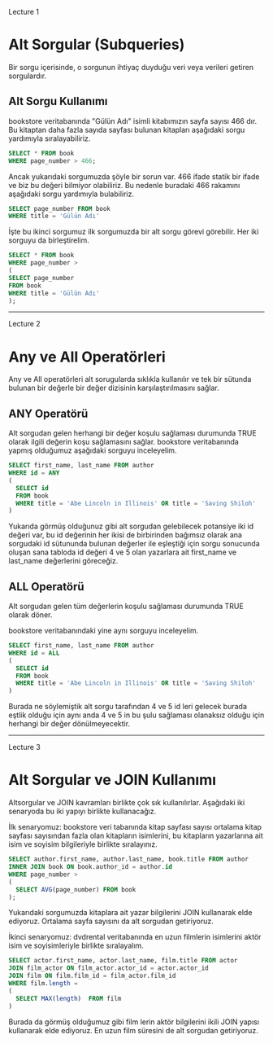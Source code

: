 Lecture 1

# Alt Sorgular (Subqueries)

Bir sorgu içerisinde, o sorgunun ihtiyaç duyduğu veri veya verileri getiren sorgulardır.

## Alt Sorgu Kullanımı

bookstore veritabanında "Gülün Adı" isimli kitabımızın sayfa sayısı 466 dır. Bu kitaptan daha fazla sayıda sayfası bulunan kitapları aşağıdaki sorgu yardımıyla sıralayabiliriz.
```SQL
SELECT * FROM book
WHERE page_number > 466;
```
Ancak yukarıdaki sorgumuzda şöyle bir sorun var. 466 ifade statik bir ifade ve biz bu değeri bilmiyor olabiliriz. Bu nedenle buradaki 466 rakamını aşağıdaki sorgu yardımıyla bulabiliriz.
```SQL
SELECT page_number FROM book
WHERE title = 'Gülün Adı'
```
İşte bu ikinci sorgumuz ilk sorgumuzda bir alt sorgu görevi görebilir. Her iki sorguyu da birleştirelim.
```SQL
SELECT * FROM book
WHERE page_number >
(
SELECT page_number
FROM book
WHERE title = 'Gülün Adı'
);
```

---

Lecture 2

# Any ve All Operatörleri

Any ve All operatörleri alt sorugularda sıklıkla kullanılır ve tek bir sütunda bulunan bir değerle bir değer dizisinin karşılaştırılmasını sağlar.

## ANY Operatörü

Alt sorgudan gelen herhangi bir değer koşulu sağlaması durumunda TRUE olarak ilgili değerin koşu sağlamasını sağlar. bookstore veritabanında yapmış olduğumuz aşağıdaki sorguyu inceleyelim.
```SQL
SELECT first_name, last_name FROM author
WHERE id = ANY
(
  SELECT id
  FROM book
  WHERE title = 'Abe Lincoln in Illinois' OR title = 'Saving Shiloh'
)
```
Yukarıda görmüş olduğunuz gibi alt sorgudan gelebilecek potansiye iki id değeri var, bu id değerinin her ikisi de birbirinden bağımsız olarak ana sorgudaki id sütununda bulunan değerler ile eşleştiği için sorgu sonucunda oluşan sana tabloda id değeri 4 ve 5 olan yazarlara ait first_name ve last_name değerlerini göreceğiz.

## ALL Operatörü

Alt sorgudan gelen tüm değerlerin koşulu sağlaması durumunda TRUE olarak döner.

bookstore veritabanındaki yine aynı sorguyu inceleyelim.
```SQL
SELECT first_name, last_name FROM author
WHERE id = ALL
(
  SELECT id
  FROM book
  WHERE title = 'Abe Lincoln in Illinois' OR title = 'Saving Shiloh'
)
```
Burada ne söylemiştik alt sorgu tarafından 4 ve 5 id leri gelecek burada eştlik olduğu için aynı anda 4 ve 5 in bu şulu sağlaması olanaksız olduğu için herhangi bir değer dönülmeyecektir.

---

Lecture 3

# Alt Sorgular ve JOIN Kullanımı

Altsorgular ve JOIN kavramları birlikte çok sık kullanılırlar. Aşağıdaki iki senaryoda bu iki yapıyı birlikte kullanacağız.

İlk senaryomuz: bookstore veri tabanında kitap sayfası sayısı ortalama kitap sayfası sayısından fazla olan kitapların isimlerini, bu kitapların yazarlarına ait isim ve soyisim bilgileriyle birlikte sıralayınız.
```SQL
SELECT author.first_name, author.last_name, book.title FROM author
INNER JOIN book ON book.author_id = author.id
WHERE page_number >
(
  SELECT AVG(page_number) FROM book
);
```
Yukarıdaki sorgumuzda kitaplara ait yazar bilgilerini JOIN kullanarak elde ediyoruz. Ortalama sayfa sayısını da alt sorgudan getiriyoruz.

İkinci senaryomuz: dvdrental veritabanında en uzun filmlerin isimlerini aktör isim ve soyisimleriyle birlikte sıralayalım.
```SQL
SELECT actor.first_name, actor.last_name, film.title FROM actor
JOIN film_actor ON film_actor.actor_id = actor.actor_id
JOIN film ON film.film_id = film_actor.film_id
WHERE film.length =
(
  SELECT MAX(length)  FROM film
)
```
Burada da görmüş olduğumuz gibi film lerin aktör bilgilerini ikili JOIN yapısı kullanarak elde ediyoruz. En uzun film süresini de alt sorgudan getiriyoruz.